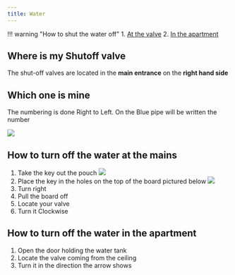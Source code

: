 ```yaml
---
title: Water
---
```


!!! warning "How to shut the water off"
    1. [At the valve](#how-to-turn-off-the-water-at-the-mains)
    2. [In the apartment](#how-to-turn-off-the-water-in-the-apartment)

## Where is my Shutoff valve

The shut-off valves are located in the **main entrance** on the **right hand side**

## Which one is mine

The numbering is done Right to Left. On the Blue pipe will be written the number

![](../../../assets/water-shutoff-valves.JPG)

## How to turn off the water at the mains

1. Take the key out the pouch
![](../../../assets/water-board-key.JPG)
2. Place the key in the holes on the top of the board pictured below
![](../../../assets/water-board.JPG)
3. Turn right
4. Pull the board off
5. Locate your valve
6. Turn it Clockwise

## How to turn off the water in the apartment

1. Open the door holding the water tank
2. Locate the valve coming from the ceiling
3. Turn it in the direction the arrow shows
